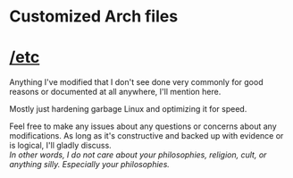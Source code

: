 # Customized Arch files

# [/etc](etc/README.md)

Anything I've modified that I don't see done very commonly for good reasons or documented at all anywhere, I'll mention here.

Mostly just hardening garbage Linux and optimizing it for speed.

Feel free to make any issues about any questions or concerns about any modifications. As long as it's constructive and backed up with evidence or is logical, I'll gladly discuss.
<br>
*In other words, I do not care about your philosophies, religion, cult, or anything silly. Especially your philosophies.*